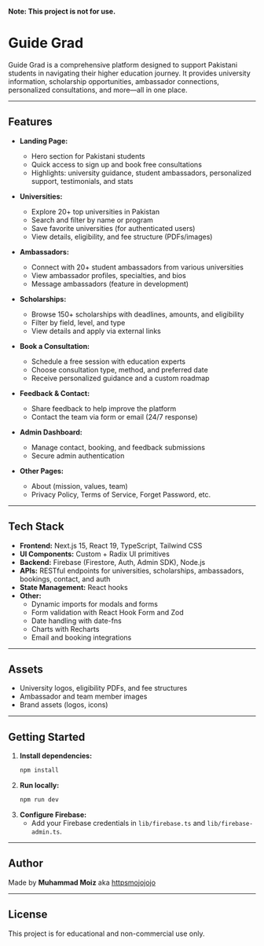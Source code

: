 **Note: This project is not for use.**

# Guide Grad

Guide Grad is a comprehensive platform designed to support Pakistani students in navigating their higher education journey. It provides university information, scholarship opportunities, ambassador connections, personalized consultations, and more—all in one place.

---

## Features

- **Landing Page:**
  - Hero section for Pakistani students
  - Quick access to sign up and book free consultations
  - Highlights: university guidance, student ambassadors, personalized support, testimonials, and stats

- **Universities:**
  - Explore 20+ top universities in Pakistan
  - Search and filter by name or program
  - Save favorite universities (for authenticated users)
  - View details, eligibility, and fee structure (PDFs/images)

- **Ambassadors:**
  - Connect with 20+ student ambassadors from various universities
  - View ambassador profiles, specialties, and bios
  - Message ambassadors (feature in development)

- **Scholarships:**
  - Browse 150+ scholarships with deadlines, amounts, and eligibility
  - Filter by field, level, and type
  - View details and apply via external links

- **Book a Consultation:**
  - Schedule a free session with education experts
  - Choose consultation type, method, and preferred date
  - Receive personalized guidance and a custom roadmap

- **Feedback & Contact:**
  - Share feedback to help improve the platform
  - Contact the team via form or email (24/7 response)

- **Admin Dashboard:**
  - Manage contact, booking, and feedback submissions
  - Secure admin authentication

- **Other Pages:**
  - About (mission, values, team)
  - Privacy Policy, Terms of Service, Forget Password, etc.

---

## Tech Stack

- **Frontend:** Next.js 15, React 19, TypeScript, Tailwind CSS
- **UI Components:** Custom + Radix UI primitives
- **Backend:** Firebase (Firestore, Auth, Admin SDK), Node.js
- **APIs:** RESTful endpoints for universities, scholarships, ambassadors, bookings, contact, and auth
- **State Management:** React hooks
- **Other:**
  - Dynamic imports for modals and forms
  - Form validation with React Hook Form and Zod
  - Date handling with date-fns
  - Charts with Recharts
  - Email and booking integrations

---

## Assets

- University logos, eligibility PDFs, and fee structures
- Ambassador and team member images
- Brand assets (logos, icons)

---

## Getting Started

1. **Install dependencies:**
   ```bash
   npm install
   ```
2. **Run locally:**
   ```bash
   npm run dev
   ```
3. **Configure Firebase:**
   - Add your Firebase credentials in `lib/firebase.ts` and `lib/firebase-admin.ts`.

---

## Author

Made by **Muhammad Moiz** aka [httpsmojojojo](https://github.com/httpsmojojojo)

---

## License

This project is for educational and non-commercial use only.
